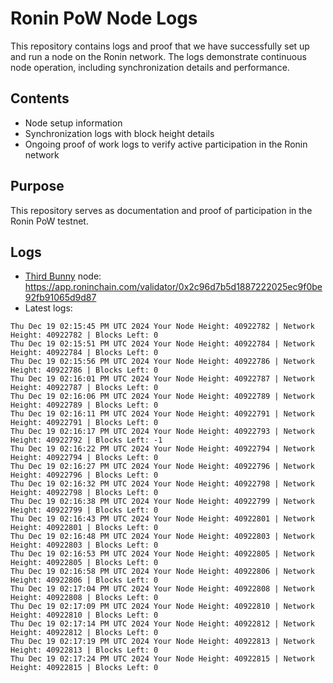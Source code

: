 # Ronin PoW Node Logs

This repository contains logs and proof that we have successfully set up and run a node on the Ronin network. The logs demonstrate continuous node operation, including synchronization details and performance.

## Contents

- Node setup information
- Synchronization logs with block height details
- Ongoing proof of work logs to verify active participation in the Ronin network

## Purpose

This repository serves as documentation and proof of participation in the Ronin PoW testnet.

## Logs

- [Third Bunny](https://thirdbunny.xyz/) node: https://app.roninchain.com/validator/0x2c96d7b5d1887222025ec9f0be92fb91065d9d87
- Latest logs:
```
Thu Dec 19 02:15:45 PM UTC 2024 Your Node Height: 40922782 | Network Height: 40922782 | Blocks Left: 0
Thu Dec 19 02:15:51 PM UTC 2024 Your Node Height: 40922784 | Network Height: 40922784 | Blocks Left: 0
Thu Dec 19 02:15:56 PM UTC 2024 Your Node Height: 40922786 | Network Height: 40922786 | Blocks Left: 0
Thu Dec 19 02:16:01 PM UTC 2024 Your Node Height: 40922787 | Network Height: 40922787 | Blocks Left: 0
Thu Dec 19 02:16:06 PM UTC 2024 Your Node Height: 40922789 | Network Height: 40922789 | Blocks Left: 0
Thu Dec 19 02:16:11 PM UTC 2024 Your Node Height: 40922791 | Network Height: 40922791 | Blocks Left: 0
Thu Dec 19 02:16:17 PM UTC 2024 Your Node Height: 40922793 | Network Height: 40922792 | Blocks Left: -1
Thu Dec 19 02:16:22 PM UTC 2024 Your Node Height: 40922794 | Network Height: 40922794 | Blocks Left: 0
Thu Dec 19 02:16:27 PM UTC 2024 Your Node Height: 40922796 | Network Height: 40922796 | Blocks Left: 0
Thu Dec 19 02:16:32 PM UTC 2024 Your Node Height: 40922798 | Network Height: 40922798 | Blocks Left: 0
Thu Dec 19 02:16:38 PM UTC 2024 Your Node Height: 40922799 | Network Height: 40922799 | Blocks Left: 0
Thu Dec 19 02:16:43 PM UTC 2024 Your Node Height: 40922801 | Network Height: 40922801 | Blocks Left: 0
Thu Dec 19 02:16:48 PM UTC 2024 Your Node Height: 40922803 | Network Height: 40922803 | Blocks Left: 0
Thu Dec 19 02:16:53 PM UTC 2024 Your Node Height: 40922805 | Network Height: 40922805 | Blocks Left: 0
Thu Dec 19 02:16:58 PM UTC 2024 Your Node Height: 40922806 | Network Height: 40922806 | Blocks Left: 0
Thu Dec 19 02:17:04 PM UTC 2024 Your Node Height: 40922808 | Network Height: 40922808 | Blocks Left: 0
Thu Dec 19 02:17:09 PM UTC 2024 Your Node Height: 40922810 | Network Height: 40922810 | Blocks Left: 0
Thu Dec 19 02:17:14 PM UTC 2024 Your Node Height: 40922812 | Network Height: 40922812 | Blocks Left: 0
Thu Dec 19 02:17:19 PM UTC 2024 Your Node Height: 40922813 | Network Height: 40922813 | Blocks Left: 0
Thu Dec 19 02:17:24 PM UTC 2024 Your Node Height: 40922815 | Network Height: 40922815 | Blocks Left: 0
```

